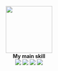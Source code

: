 <div align=center>
  <div>
    <img width=128px src=https://user-images.githubusercontent.com/81838716/147409345-91ff7670-a014-4805-aad9-57126d2db6f9.png />
  </div>
  <strong>My main skill</strong>

  <div>
    <img src="https://img.shields.io/badge/Android-white?style=?style=flat&logo=android&logoColor=#3DDC84"/>
    <img src="https://img.shields.io/badge/Kotlin-white?style=?style=flat&logo=kotlin&logoColor=#7F52FF"/>
    <img src="https://img.shields.io/badge/Java-white?style=?style=flat&logo=java&logoColor=orange"/>
    <img src="https://img.shields.io/badge/Swift-white?style=?style=flat&logo=swift&logoColor=#F05138"/>
  </div>
</div>
